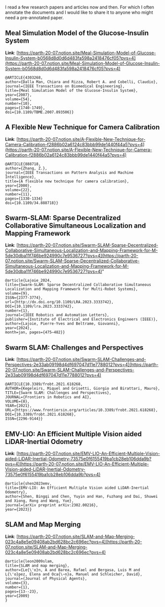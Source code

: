 I read a few research papers and articles now and then. For which I often annotate the documents and I would like to share it to anyone who might need a pre-annotated paper.

## Meal Simulation Model of the Glucose-Insulin System
**Link**: [https://parth-20-07.notion.site/Meal-Simulation-Model-of-Glucose-Insulin-System-b0568d8d0d6d483fa598a2418476cf05?pvs=4](https://parth-20-07.notion.site/Meal-Simulation-Model-of-Glucose-Insulin-System-b0568d8d0d6d483fa598a2418476cf05?pvs=4)
```
@ARTICLE{4303268,
author={Dalla Man, Chiara and Rizza, Robert A. and Cobelli, Claudio},
journal={IEEE Transactions on Biomedical Engineering},
title={Meal Simulation Model of the Glucose-Insulin System},
year={2007},
volume={54},
number={10},
pages={1740-1749},
doi={10.1109/TBME.2007.893506}}
```

## A Flexible New Technique for Camera Calibration
**Link**: [https://parth-20-07.notion.site/A-Flexible-New-Technique-for-Camera-Calibration-f2886b02a6124c83bbb99de1440f44a5?pvs=4](https://parth-20-07.notion.site/A-Flexible-New-Technique-for-Camera-Calibration-f2886b02a6124c83bbb99de1440f44a5?pvs=4)
```
@ARTICLE{888718,
author={Zhang, Z.},
journal={IEEE Transactions on Pattern Analysis and Machine Intelligence},
title={A flexible new technique for camera calibration},
year={2000},
volume={22},
number={11},
pages={1330-1334}
doi={10.1109/34.888718}}
```

## Swarm-SLAM: Sparse Decentralized Collaborative Simultaneous Localization and Mapping Framework
**Link**: [https://parth-20-07.notion.site/Swarm-SLAM-Sparse-Decentralized-Collaborative-Simultaneous-Localization-and-Mapping-Framework-for-M-5de30dba11f746be924990c7e9536727?pvs=4](https://parth-20-07.notion.site/Swarm-SLAM-Sparse-Decentralized-Collaborative-Simultaneous-Localization-and-Mapping-Framework-for-M-5de30dba11f746be924990c7e9536727?pvs=4)"
```
@article{Lajoie_2024,
title={Swarm-SLAM: Sparse Decentralized Collaborative Simultaneous Localization and Mapping Framework for Multi-Robot Systems},
volume={9},
ISSN={2377-3774},
url={http://dx.doi.org/10.1109/LRA.2023.3333742},
DOI={10.1109/lra.2023.3333742},
number={1},
journal={IEEE Robotics and Automation Letters},
publisher={Institute of Electrical and Electronics Engineers (IEEE)},
author={Lajoie, Pierre-Yves and Beltrame, Giovanni},
year={2024},
month=jan, pages={475–482}}
```

## Swarm SLAM: Challenges and Perspectives
**Link**: [https://parth-20-07.notion.site/Swarm-SLAM-Challenges-and-Perspectives-2e33ab09198d4df697047d11e7788012?pvs=4](https://parth-20-07.notion.site/Swarm-SLAM-Challenges-and-Perspectives-2e33ab09198d4df697047d11e7788012?pvs=4)
```
@ARTICLE{10.3389/frobt.2021.618268,
AUTHOR={Kegeleirs, Miquel and Grisetti, Giorgio and Birattari, Mauro},
TITLE={Swarm SLAM: Challenges and Perspectives},
JOURNAL={Frontiers in Robotics and AI},
VOLUME={8},
YEAR={2021},
URL={https://www.frontiersin.org/articles/10.3389/frobt.2021.618268},
DOI={10.3389/frobt.2021.618268},
ISSN={2296-9144}}
```

## EMV-LIO: An Efficient Multiple Vision aided LiDAR-Inertial Odometry
**Link**: [https://parth-20-07.notion.site/EMV-LIO-An-Efficient-Multiple-Vision-aided-LiDAR-Inertial-Odometry-73575e0f6155419ba1cb28eb106dda9b?pvs=4](https://parth-20-07.notion.site/EMV-LIO-An-Efficient-Multiple-Vision-aided-LiDAR-Inertial-Odometry-73575e0f6155419ba1cb28eb106dda9b?pvs=4)
```
@article{shen2023emv,
title={EMV-LIO: An Efficient Multiple Vision aided LiDAR-Inertial Odometry},
author={Shen, Bingqi and Chen, Yuyin and Han, Fuzhang and Dai, Shuwei and Xiong, Rong and Wang, Yue},
journal={arXiv preprint arXiv:2302.00216},
year={2023}}
```
## SLAM and Map Merging
**Link**: [https://parth-20-07.notion.site/SLAM-and-Map-Merging-023c4a8e5e09408ab2bd628bc2c696ec?pvs=4](https://parth-20-07.notion.site/SLAM-and-Map-Merging-023c4a8e5e09408ab2bd628bc2c696ec?pvs=4)
```
@article{leon2009slam,
title={SLAM and map merging},
author={Le{\'o}n, A and Barea, Rafael and Bergasa, Luis M and L{\'o}pez, Elena and Oca{\~n}a, Manuel and Schleicher, David},
journal={Journal of Physical Agents},
volume={3},
number={1},
pages={13--23},
year={2009}
}
```